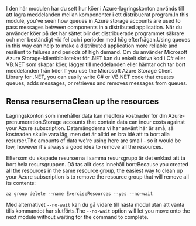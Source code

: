 <span data-ttu-id="7a8c1-101">I den här modulen har du sett hur köer i Azure-lagringskonton används till att lagra meddelanden mellan komponenter i ett distribuerat program.</span><span class="sxs-lookup"><span data-stu-id="7a8c1-101">In this module, you've seen how queues in Azure storage accounts are used to pass messages between components in a distributed application.</span></span> <span data-ttu-id="7a8c1-102">När du använder köer på det här sättet blir det distribuerade programmet säkrare och mer beständigt vid fel och i perioder med hög efterfrågan.</span><span class="sxs-lookup"><span data-stu-id="7a8c1-102">Using queues in this way can help to make a distributed application more reliable and resilient to failures and periods of high demand.</span></span> <span data-ttu-id="7a8c1-103">Om du använder Microsoft Azure Storage-klientbiblioteket för .NET kan du enkelt skriva kod i C# eller VB.NET som skapar köer, lägger till meddelanden eller hämtar och tar bort meddelanden från köer.</span><span class="sxs-lookup"><span data-stu-id="7a8c1-103">If you use the Microsoft Azure Storage Client Library for .NET, you can easily write C# or VB.NET code that creates queues, adds messages, or retrieves and removes messages from queues.</span></span>

## <a name="clean-up-the-resources"></a><span data-ttu-id="7a8c1-104">Rensa resurserna</span><span class="sxs-lookup"><span data-stu-id="7a8c1-104">Clean up the resources</span></span>

<span data-ttu-id="7a8c1-105">Lagringskonton som innehåller data kan medföra kostnader för din Azure-prenumeration.</span><span class="sxs-lookup"><span data-stu-id="7a8c1-105">Storage accounts that contain data can incur costs against your Azure subscription.</span></span> <span data-ttu-id="7a8c1-106">Datamängderna vi har använt här är små, så kostnaden skulle vara låg, men det är alltid en bra idé att ta bort alla resurser.</span><span class="sxs-lookup"><span data-stu-id="7a8c1-106">The amounts of data we're using here are small - so it would be low, however it's always a good idea to remove all the resources.</span></span>

<span data-ttu-id="7a8c1-107">Eftersom du skapade resurserna i samma resursgrupp är det enklast att ta bort hela resursgruppen. Då tas allt dess innehåll bort:</span><span class="sxs-lookup"><span data-stu-id="7a8c1-107">Because you created all the resources in the same resource group, the easiest way to clean up your Azure subscription is to remove the resource group that will remove all its contents:</span></span>

```azurecli
az group delete --name ExerciseResources --yes --no-wait
```

<span data-ttu-id="7a8c1-108">Med alternativet `--no-wait` kan du gå vidare till nästa modul utan att vänta tills kommandot har slutförts.</span><span class="sxs-lookup"><span data-stu-id="7a8c1-108">The `--no-wait` option will let you move onto the next module without waiting for the command to complete.</span></span>